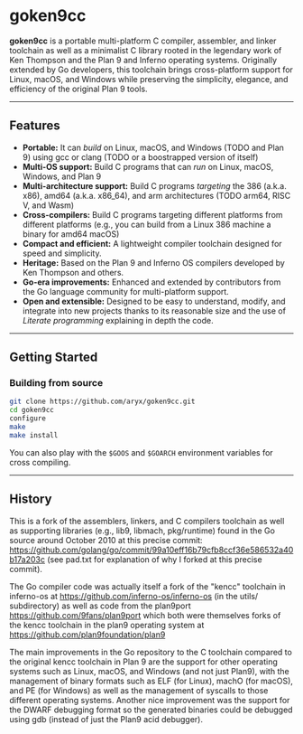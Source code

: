 # goken9cc

**goken9cc** is a portable multi-platform C compiler, assembler, and
linker toolchain as well as a minimalist C library rooted in the
legendary work of Ken Thompson and the Plan 9 and Inferno operating
systems. Originally extended by Go developers, this toolchain brings
cross-platform support for Linux, macOS, and Windows while preserving
the simplicity, elegance, and efficiency of the original Plan 9 tools.

---

## Features

- **Portable:**
  It can *build* on Linux, macOS, and Windows (TODO and Plan 9) using gcc or clang
  (TODO or a boostrapped version of itself)
- **Multi-OS support:** 
  Build C programs that can *run* on Linux, macOS, Windows, and Plan 9
- **Multi-architecture support:**
  Build C programs *targeting* the 386 (a.k.a. x86), amd64 (a.k.a. x86_64), and arm
  architectures (TODO arm64, RISC V, and Wasm)
- **Cross-compilers:**
  Build C programs targeting different platforms from different platforms
  (e.g., you can build from a Linux 386 machine a binary for amd64 macOS)
- **Compact and efficient:**
  A lightweight compiler toolchain designed for speed and simplicity.
- **Heritage:**
  Based on the Plan 9 and Inferno OS compilers developed by Ken Thompson and others.
- **Go-era improvements:**
  Enhanced and extended by contributors from the Go language community for
  multi-platform support.
- **Open and extensible:**
  Designed to be easy to understand, modify, and integrate into new projects
  thanks to its reasonable size and the use of *Literate programming* 
  explaining in depth the code.

---

## Getting Started

### Building from source

```bash
git clone https://github.com/aryx/goken9cc.git
cd goken9cc
configure
make
make install
```

You can also play with the `$GOOS` and `$GOARCH` environment variables
for cross compiling.

---

## History

This is a fork of the assemblers, linkers, and C compilers toolchain
as well as supporting libraries (e.g., lib9, libmach, pkg/runtime)
found in the Go source around October 2010 at this precise commit:
https://github.com/golang/go/commit/99a10eff16b79cfb8ccf36e586532a40b17a203c
(see pad.txt for explanation of why I forked at this precise commit).

The Go compiler code was actually itself a fork of the "kencc" toolchain in
inferno-os at https://github.com/inferno-os/inferno-os (in the utils/ subdirectory)
as well as code from the plan9port https://github.com/9fans/plan9port
which both were themselves forks of the kencc toolchain in the plan9 operating
system at https://github.com/plan9foundation/plan9

The main improvements in the Go repository to the C toolchain compared
to the original kencc toolchain in Plan 9 are the support for other
operating systems such as Linux, macOS, and Windows (and not just
Plan9), with the management of binary formats such as ELF (for Linux),
machO (for macOS), and PE (for Windows) as well as the management of
syscalls to those different operating systems. Another nice improvement
was the support for the DWARF debugging format so the generated binaries
could be debugged using gdb (instead of just the Plan9 acid debugger).
